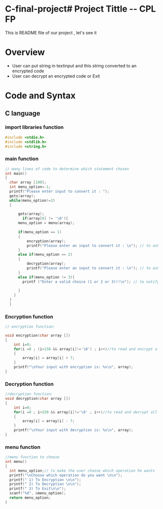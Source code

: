 # C-final-project# Project Tittle -- CPL FP 
This is README file of our project , let's see it 

# Overview
* User can put string in textinput and this string converted to an encrypted code  
* User can decrypt an encrypted code  or Exit
# Code and Syntax

## C language
### import libraries function 
```c
#include <stdio.h>
#include <stdlib.h>
#include <string.h>
```
### main function
```c
// many lines of code to determine which statement chosen
int main()
{
  char array [100];
  int menu_option=-1;
  printf("Please enter input to convert it : ");
  gets(array);
  while(menu_option!=3)
  {
      
  	  gets(array);
	    if(array[0] != '\0'){
      menu_option = menu(array);
  	  
      if(menu_option == 1)
      {
          encryption(array);
          printf("Please enter an input to convert it : \n"); // to ask the user for input every iteration
      }
      else if(menu_option == 2)
      {
      	  decryption(array);
      	  printf("Please enter an input to convert it : \n"); // to ask the user for input every iteration
      }
      else if(menu_option != 3){
      	printf ("Enter a valid choice (1 or 2 or 3)!!\n"); // to notify the user to input only 1 or 2 or 3
      	
	  }
	}
  }
  }

```

### Encryption function
```c
// encryption function:

void encryption(char array [])
{
    int i=0;
    for(i =0 ; (i<150 && array[i]!='\0') ; i++)//to read and encrypt all elements of array
    {
        array[i] = array[i] + 7;
    }
    printf("\nYour input with encryption is: %s\n", array);
}
```
### Decryption function
```c
//decryption function:
void decryption(char array [])
{
    int i=0;
    for(i =0 ; i<150 && array[i]!='\0' ; i++)//to read and decrypt all elements of array
    {
        array[i] = array[i] - 7;
    }
    printf("\nYour input with decryption is: %s\n", array);
}
```

### menu function 
```c
//menu function to choose 
int menu()
{
  int menu_option;// to make the user choose which operation he wants
  printf("\nChoose which operation do you want \n\n");
  printf(" 1) To Encryption \n\n");
  printf(" 2) To Decryption \n\n");
  printf(" 3) To Exit\n\n");
  scanf("%d", &menu_option);
  return menu_option;
}

```



      
